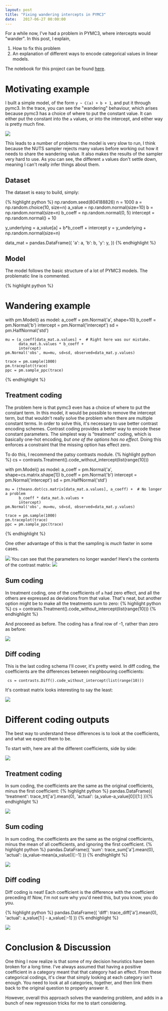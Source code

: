 ```yaml
---
layout: post
title: "Fixing wandering intercepts in PYMC3"
date:   2017-06-27 00:00:00
---
```


For a while now, I've had a problem in PYMC3, where intercepts would "wander". In this post, I explain,

 1. How to fix this problem
 2. An explanation of different ways to encode categorical values in linear models.

The notebook for this project can be found [here](https://github.com/ririw/ririw.github.io/blob/master/assets/wandering-coefficients.ipynb).

Motivating example
==================

I built a simple model, of the form `y ~ C(a) + b + 1`, and put it through pymc3. In the trace, you can see the "wandering" behaviour, which arises because pymc3 has a choice of where to put the constant value. It can either put the constant into the `a` values, or into the intercept, and either way is pretty much fine.

![]({{site_url}}/assets/wandering-coefficients/wandering.png)

This leads to a number of problems: the model is very slow to run, I think because the NUTS sampler rejects many values before working out how it needs to share the wandering value. It also makes the results of the sampler very hard to use. As you can see, the different `a` values don't settle down, meaning I can't really infer things about them.

Dataset
-------
The dataset is easy to build, simply:

{% highlight python %}
np.random.seed(804188826)
n = 1000
a = np.random.choice(10, size=n)
a_value = np.random.normal(size=10)
b = np.random.normal(size=n)
b_coeff = np.random.normal(0, 5)
intercept = np.random.normal() + 10

y_underlying = a_value[a] + b*b_coeff + intercept
y = y_underlying + np.random.normal(size=n)

data_mat = pandas.DataFrame({
    'a': a,
    'b': b,
    'y': y,
})
{% endhighlight %} 

Model
----- 
The model follows the basic structure of a lot of PYMC3 models. The problematic line is commented.

{% highlight python %}
# Wandering example
with pm.Model() as model:
    a_coeff = pm.Normal('a', shape=10)
    b_coeff = pm.Normal('b')
    intercept = pm.Normal('intercept')
    sd = pm.HalfNormal('std')
    
    mu = (a_coeff[data_mat.a.values] +  # Right here was our mistake.
          data_mat.b.values * b_coeff +
          intercept)
    pm.Normal('obs', mu=mu, sd=sd, observed=data_mat.y.values)
    
    trace = pm.sample(1000)
    pm.traceplot(trace)
    ppc = pm.sample_ppc(trace)
{% endhighlight %}

Treatment coding
---------------
The problem here is that pymc3 even has a choice of where to put the constant term. In this model, it would be possible to remove the intercept term, but that wouldn't really solve the problem when there are multiple constant terms. In order to solve this, it's necessary to use better contrast encoding schemes. Contrast coding provides a better way to encode these constant parameters. The simplest way is "treatment" coding, which is basically one-hot encoding, _but one of the options has no effect_. Doing this enforces a constraint that the missing option has effect zero.

To do this, I recommend the patsy contrasts module.
{% highlight python %}
cs = contrasts.Treatment().code_without_intercept(list(range(10)))

with pm.Model() as model:
    a_coeff = pm.Normal('a', shape=cs.matrix.shape[1])
    b_coeff = pm.Normal('b')
    intercept = pm.Normal('intercept')
    sd = pm.HalfNormal('std')
    
    mu = (theano.dot(cs.matrix[data_mat.a.values], a_coeff) +  # No longer a problem
          b_coeff * data_mat.b.values +
          intercept)
    pm.Normal('obs', mu=mu, sd=sd, observed=data_mat.y.values)
    
    trace = pm.sample(1000)
    pm.traceplot(trace)
    ppc = pm.sample_ppc(trace)
{% endhighlight %}

One other advantage of this is that the sampling is _much_ faster in some cases.


![]({{site_url}}/assets/wandering-coefficients/treatment_trace.png)
You can see that the parameters no longer wander! Here's the contents of the contrast matrix:
![]({{site_url}}/assets/wandering-coefficients/treatment_coding.png)
 
Sum coding
----------
In treatment coding, one of the coefficients of `a` had zero effect, and all the others are expressed as deviations from that value. That's neat, but another option might be to make all the treatments sum to zero:
{% highlight python %}
cs = contrasts.Treatment().code_without_intercept(list(range(10)))
{% endhighlight %} 

And proceeed as before.  The coding has a final row of -1, rather than zero as before:

![]({{site_url}}/assets/wandering-coefficients/sum_coding.png)

Diff coding
-----------
This is the last coding schema I'll cover, it's pretty weird. In diff coding, the coefficients are the differences between neighbouring coefficients:

     cs = contrasts.Diff().code_without_intercept(list(range(10)))

It's contrast matrix looks interesting to say the least:

![]({{site_url}}/assets/wandering-coefficients/diff_coding.png)

Different coding outputs
========================
The best way to understand these differences is to look at the coefficients, and what we expect them to be.

To start with, here are all the different coefficients, side by side:

![]({{site_url}}/assets/wandering-coefficients/coeffs.png)

Treatment coding
----------------
In sum coding, the coefficients are the same as the original coefficients, minus the first coefficient:
{% highlight python %}
pandas.DataFrame({
    'treatment': trace_trt['a'].mean(0),
    'actual': (a_value-a_value[0])[1:]
}){% endhighlight %}

![]({{site_url}}/assets/wandering-coefficients/treatment_coeffs.png)

Sum coding
----------
In sum coding, the coefficients are the same as the original coefficients, minus the mean of all coefficients, and ignoring the first coefficient.
{% highlight python %}
pandas.DataFrame({
    'sum': trace_sum['a'].mean(0),
    'actual': (a_value-mean(a_value))[:-1]
})
{% endhighlight %}

![]({{site_url}}/assets/wandering-coefficients/sum_coeffs.png)

Diff coding
-----------
Diff coding is neat! Each coefficient is the difference with the coefficient preceding it! Now, I'm not sure why you'd need this, but you know, you do you.

{% highlight python %}
pandas.DataFrame({
    'diff': trace_diff['a'].mean(0),
    'actual': a_value[1:] - a_value[:-1]
})
{% endhighlight %}

![]({{site_url}}/assets/wandering-coefficients/diff_coeffs.png)

Conclusion & Discussion
=======================
One thing I now realize is that some of my decision heuristics have been broken for a long time. I've always assumed that having a positive coefficient in a category meant that that category had an effect. From these categorical codings, it's clear that simply looking at each category isn't enough. You need to look at all categories, together, and then link them back to the original question to properly answer it.

However, overall this approach solves the wandering problem, and adds in a bunch of new regression tricks for me to start considering.
